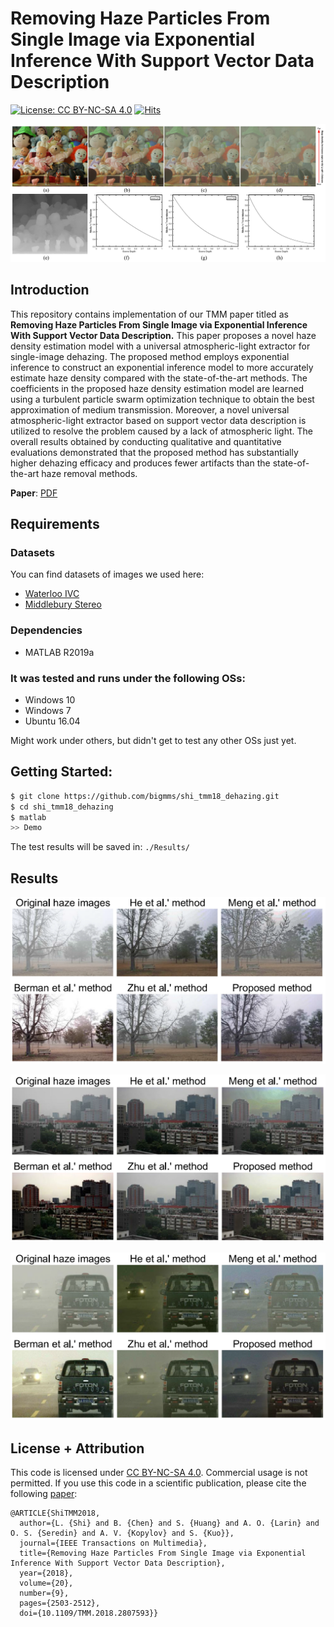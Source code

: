# Removing Haze Particles From Single Image via Exponential Inference With Support Vector Data Description
[![License: CC BY-NC-SA 4.0](https://img.shields.io/badge/License-CC%20BY--NC--SA%204.0-lightgrey.svg?style=flat-square)](https://creativecommons.org/licenses/by-nc-sa/4.0/)
[![Hits](https://hits.seeyoufarm.com/api/count/incr/badge.svg?url=https%3A%2F%2Fgithub.com%2Fbigmms%2Fshi_tmm18_dehazing&count_bg=%2379C83D&title_bg=%23555555&icon=&icon_color=%23E7E7E7&title=hits&edge_flat=false)](https://hits.seeyoufarm.com)

![framework](./docs/demo_method.png)

## Introduction
This repository contains implementation of our TMM paper titled as __Removing Haze Particles From Single Image via Exponential Inference With Support Vector Data Description.__ This paper proposes a novel haze density estimation model with a universal atmospheric-light extractor for single-image dehazing. The proposed method employs exponential inference to construct an exponential inference model to more accurately estimate haze density compared with the state-of-the-art methods. The coefficients in the proposed haze density estimation model are learned using a turbulent particle swarm optimization technique to obtain the best approximation of medium transmission. Moreover, a novel universal atmospheric-light extractor based on support vector data description is utilized to resolve the problem caused by a lack of atmospheric light. The overall results obtained by conducting qualitative and quantitative evaluations demonstrated that the proposed method has substantially higher dehazing efficacy and produces fewer artifacts than the state-of-the-art haze removal methods.

**Paper**: [PDF](https://ieeexplore.ieee.org/document/8295116)

## Requirements
### Datasets 

You can find datasets of images we used here:
* [Waterloo IVC](http://ivc.uwaterloo.ca/database/dehaze.html)
* [Middlebury Stereo](https://vision.middlebury.edu/stereo/data/)

### Dependencies
* MATLAB R2019a

### It was tested and runs under the following OSs:
* Windows 10
* Windows 7
* Ubuntu 16.04

Might work under others, but didn't get to test any other OSs just yet.

## Getting Started:
```bash
$ git clone https://github.com/bigmms/shi_tmm18_dehazing.git
$ cd shi_tmm18_dehazing
$ matlab
>> Demo
```
The test results will be saved in: `./Results/`

## Results
![](./docs/demo_results_1.png)

![](.\docs\demo_results_2.png)

![](.\docs\demo_results_3.png)

## License + Attribution
This code is licensed under [CC BY-NC-SA 4.0](https://creativecommons.org/licenses/by-nc-sa/4.0/). Commercial usage is not permitted. If you use this code in a scientific publication, please cite the following [paper](https://ieeexplore.ieee.org/document/8295116):
```
@ARTICLE{ShiTMM2018,
  author={L. {Shi} and B. {Chen} and S. {Huang} and A. O. {Larin} and O. S. {Seredin} and A. V. {Kopylov} and S. {Kuo}},
  journal={IEEE Transactions on Multimedia}, 
  title={Removing Haze Particles From Single Image via Exponential Inference With Support Vector Data Description}, 
  year={2018},
  volume={20},
  number={9},
  pages={2503-2512},
  doi={10.1109/TMM.2018.2807593}}  
```
